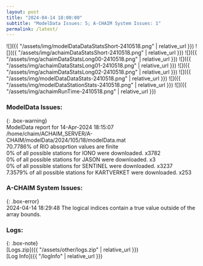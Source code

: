```yaml
---
layout: post
title: "2024-04-14 18:00:00"
subtitle: "ModelData Issues: 5; A-CHAIM System Issues: 1"
permalink: /latest/
---
```


![]({{ "/assets/img/modelDataDataStatsShort-2410518.png" | relative_url }})
![]({{ "/assets/img/achaimDataStatsShort-2410518.png" | relative_url }})
![]({{ "/assets/img/achaimDataStatsLong00-2410518.png" | relative_url }})
![]({{ "/assets/img/achaimDataStatsLong01-2410518.png" | relative_url }})
![]({{ "/assets/img/achaimDataStatsLong02-2410518.png" | relative_url }})
![]({{ "/assets/img/modelDataDataStats-2410518.png" | relative_url }})
![]({{ "/assets/img/modelDataStationStats-2410518.png" | relative_url }})
![]({{ "/assets/img/achaimRunTime-2410518.png" | relative_url }})


### ModelData Issues:  
  
{: .box-warning}  
 ModelData report for 14-Apr-2024 18:15:07   
 /home/chaim/ACHAIM_SERVER/A-CHAIM/modelData/2024/105/18/modelData.mat   
 70.7786% of RIO absoprtion values are finite   
 0% of all possible stations for IONO were downloaded. x3782   
 0% of all possible stations for JASON were downloaded. x3   
 0% of all possible stations for SENTINEL were downloaded. x3237   
 7.3579% of all possible stations for KARTVERKET were downloaded. x253   
  
### A-CHAIM System Issues:  
  
{: .box-error}  
2024-04-14 18:29:48 The logical indices contain a true value outside of the array bounds.  

### Logs:  
  
{: .box-note}  
[Logs.zip]({{ "/assets/other/logs.zip" | relative_url }})  
[Log Info]({{ "/logInfo" | relative_url }})  
